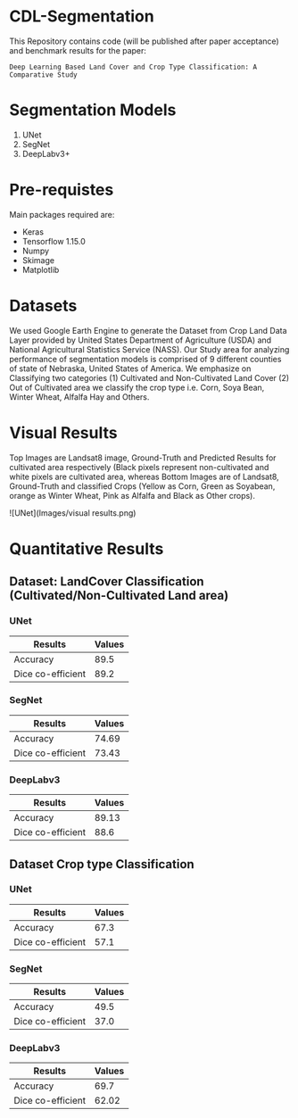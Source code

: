 # CDL-Segmentation
This Repository contains code (will be published after paper acceptance) and benchmark results for the paper:
```
Deep Learning Based Land Cover and Crop Type Classification: A Comparative Study
```

# Segmentation Models
1. UNet
2. SegNet
3. DeepLabv3+

# Pre-requistes
Main packages required are:
 - Keras
 - Tensorflow 1.15.0
 - Numpy
 - Skimage
 - Matplotlib

# Datasets
We used Google Earth Engine to generate the Dataset from Crop Land Data Layer provided by United States Department of Agriculture (USDA) and National Agricultural Statistics Service (NASS). Our Study area for analyzing performance of segmentation models is comprised of 9 different counties of state of Nebraska, United States of America. We emphasize on Classifying two categories (1) Cultivated and Non-Cultivated Land Cover (2) Out of Cultivated area we classify the crop type i.e. Corn, Soya Bean, Winter Wheat, Alfalfa Hay and Others.

# Visual Results
Top Images are Landsat8 image, Ground-Truth and Predicted Results for cultivated area respectively (Black pixels represent non-cultivated and white pixels are cultivated area,
 whereas Bottom Images are of Landsat8, Ground-Truth and classified Crops (Yellow as Corn, Green as Soyabean, orange as Winter Wheat, Pink as Alfalfa and Black as Other crops).

![UNet](Images/visual results.png)

# Quantitative Results

## Dataset: LandCover Classification (Cultivated/Non-Cultivated Land area)
### UNet
Results | Values
------------ | -------------
Accuracy | 89.5
Dice co-efficient |89.2


### SegNet
Results | Values
------------ | -------------
Accuracy| 74.69
Dice co-efficient | 73.43

### DeepLabv3
Results | Values
------------ | -------------
Accuracy | 89.13
Dice co-efficient | 88.6

## Dataset Crop type Classification
### UNet
Results | Values
------------ | -------------
Accuracy | 67.3
Dice co-efficient |57.1


### SegNet
Results | Values
------------ | -------------
Accuracy| 49.5
Dice co-efficient | 37.0

### DeepLabv3
Results | Values
------------ | -------------
Accuracy | 69.7
Dice co-efficient | 62.02



